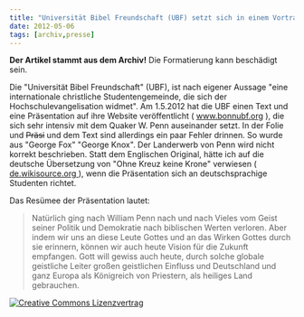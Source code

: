 ```yaml
---
title: "Universität Bibel Freundschaft (UBF) setzt sich in einem Vortrag mit Quakern auseinander. [update 6.5.2012]"
date: 2012-05-06
tags: [archiv,presse]
---
```

**Der Artikel stammt aus dem Archiv!** Die Formatierung kann beschädigt sein.

Die "Universität Bibel Freundschaft" (UBF), ist nach eigener Aussage "eine internationale christliche Studentengemeinde, die sich der Hochschulevangelisation widmet". Am 1.5.2012 hat die UBF einen Text und eine Präsentation auf ihre Website veröffentlicht ( <a href="http://www.bonnubf.org/2012/05/william-penn">www.bonnubf.org</a> ), die sich sehr intensiv mit dem Quaker W. Penn auseinander setzt. In der Folie und <s>Präsi</s> und dem Text sind allerdings ein paar Fehler drinnen. So wurde aus "George Fox" "George Knox". Der Landerwerb von Penn wird nicht korrekt beschrieben. Statt dem Englischen Original, hätte ich auf die deutsche Übersetzung von "Ohne Kreuz keine Krone" verwiesen ( <a href="http://de.wikisource.org/wiki/Ohne_Kreuz_keine_Krone">de.wikisource.org </a>), wenn die Präsentation sich an deutschsprachige Studenten richtet. 

Das Resümee der Präsentation lautet:
<blockquote>
Natürlich ging nach William Penn nach und nach Vieles vom Geist seiner Politik und Demokratie nach biblischen Werten verloren. Aber indem wir uns an diese Leute Gottes und an das Wirken Gottes durch sie erinnern, können wir auch heute Vision für die Zukunft empfangen. Gott will gewiss auch heute, durch solche globale geistliche Leiter großen geistlichen Einfluss und Deutschland und ganz Europa als Königreich von Priestern, als heiliges Land gebrauchen.
</blockquote>


<a rel="license" href="http://creativecommons.org/licenses/by-sa/3.0/"><img alt="Creative Commons Lizenzvertrag" style="border-width:0" src="http://i.creativecommons.org/l/by-sa/3.0/88x31.png" /></a>

